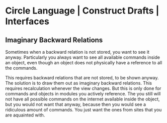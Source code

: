 ﻿Circle Language | Construct Drafts | Interfaces
===============================================

Imaginary Backward Relations
----------------------------

Sometimes when a backward relation is not stored, you want to see it anyway. Particularly you always want to see all available commands inside an object, even though an object does not physically have a reference to all the commands.

This requires backward relations that are not stored, to be shown anyway. The solution is to draw them out as imaginary backward relations. This requires recalculation whenever the view changes. But this is only done for commands and objects in modules you actively reference. The you still will not have all possible commands on the internet available inside the object, but you would not want that anyway, because then you would see a ridiculous amount of commands. You just want the ones from sites that you are aquainted with.
